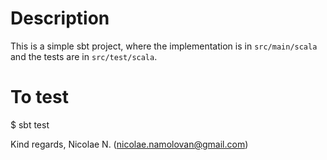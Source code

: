 # Description

This is a simple sbt project, where the implementation is in `src/main/scala`
and the tests are in `src/test/scala`.

# To test

$ sbt test

Kind regards,
Nicolae N. (nicolae.namolovan@gmail.com)